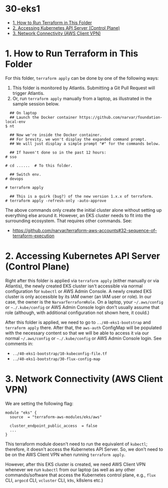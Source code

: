 # 30-eks1 <!-- omit in toc -->

<!-- The TOC and section numberings are generated by VS Code extension "Markdown All in One" -->
- [1. How to Run Terraform in This Folder](#1-how-to-run-terraform-in-this-folder)
- [2. Accessing Kubernetes API Server (Control Plane)](#2-accessing-kubernetes-api-server-control-plane)
- [3. Network Connectivity (AWS Client VPN)](#3-network-connectivity-aws-client-vpn)

# 1. How to Run Terraform in This Folder

For this folder, `terraform apply` can be done by one of the following ways:
  1. This folder is monitored by Atlantis. Submitting a Git Pull Request will trigger Atlantis.
  2. Or, run `terraform apply` manually from a laptop, as illustrated in the sample session below.

```console
  ## On laptop
  ## Launch the Docker container https://github.com/narvar/foundation-local-env
$ nt

  ## Now we're inside the Docker container.
  ## For brevity, we won't display the expanded command prompt.
  ## We will just display a simple prompt "#" for the commands below.

  ## If haven't done so in the past 12 hours:
# sso

# cd ......  # To this folder.

  ## Switch env.
# devops

# terraform apply

  ## This is a quirk (bug?) of the new version 1.x.x of terraform. 
# terraform apply -refresh-only -auto-approve
```

The above commands only create the initial cluster alone without setting up everything else around it.
However, an EKS cluster needs to fit into the surrounding ecosystem. That requires other commands.
See:
  - https://github.com/narvar/terraform-aws-accounts#32-sequence-of-terraform-execution


# 2. Accessing Kubernetes API Server (Control Plane)

Right after this folder is applied via `terraform apply` (either manually or via Atlantis), the newly created EKS cluster isn't accessible via normal configuration for `kubectl` or AWS Admin Console. A newly created EKS cluster is only accessible by its IAM owner (an IAM user or role). In our case, the owner is the `NarvarTerraformRole`. On a laptop, your `~/.aws/config` or `~./.kube/config` or AWS Admin Console login don't usually assume that role (although, with additional configuration not shown here, it could.)

After this folder is applied, we need to go to `../40-eks1-bootstrap` and `terraform apply` there. After that, the `aws-auth` ConfigMap will be populated with the necessary content so that we will be able to access it via our normal `~/.aws/config` or `~./.kube/config` or AWS Admin Console login. See comments in:

  * `../40-eks1-bootstrap/10-kubeconfig-file.tf`
  * `../40-eks1-bootstrap/30-flux-config-map`


# 3. Network Connectivity (AWS Client VPN)

We are setting the following flag:

```hcl
module "eks" {
  source  = "terraform-aws-modules/eks/aws"

  cluster_endpoint_public_access  = false
  ...
}
```

This terraform module doesn't need to run the equivalent of `kubectl`; therefore, it doesn't access the Kubernetes API Server. So, we don't need to be on the AWS Client VPN when running `terraform apply`.

However, after this EKS cluster is created, we need AWS Client VPN whenever we run `kubectl` from our laptop (as well as any other commands/software that access the Kubernetes control plane, e.g., `flux` CLI, `argocd` CLI, `vcluster` CLI, `k9s`, k8slens etc.)
